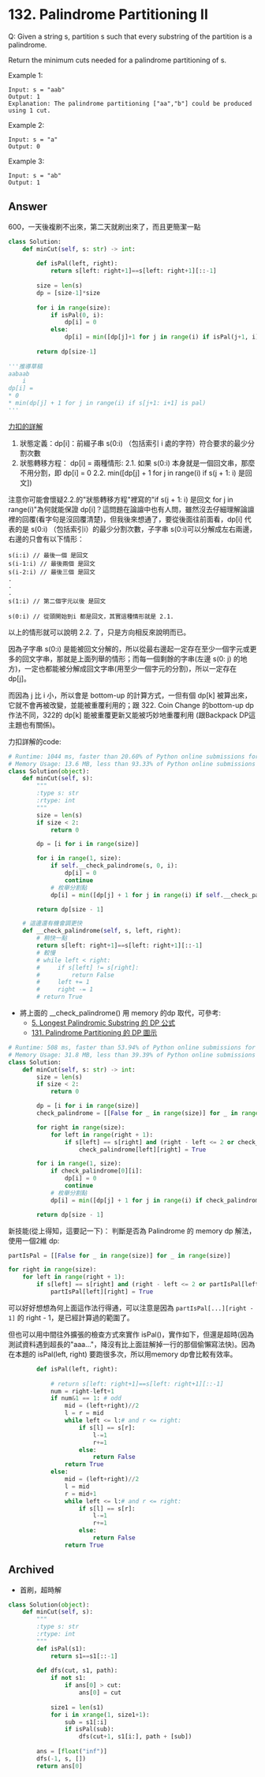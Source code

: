 # 132. Palindrome Partitioning II
Q: Given a string s, partition s such that every substring of the partition is a palindrome.

Return the minimum cuts needed for a palindrome partitioning of s.

Example 1:
```
Input: s = "aab"
Output: 1
Explanation: The palindrome partitioning ["aa","b"] could be produced using 1 cut.
```
Example 2:
```
Input: s = "a"
Output: 0
```
Example 3:
```
Input: s = "ab"
Output: 1
```
## Answer
600，一天後複刷不出來，第二天就刷出來了，而且更簡潔一點

```python
class Solution:
    def minCut(self, s: str) -> int:
        
        def isPal(left, right):
            return s[left: right+1]==s[left: right+1][::-1]
        
        size = len(s)
        dp = [size-1]*size
        
        for i in range(size):
            if isPal(0, i):
                dp[i] = 0
            else:
                dp[i] = min([dp[j]+1 for j in range(i) if isPal(j+1, i)])
                
        return dp[size-1]
        
'''推導草稿
aabaab
    i
dp[i] = 
* 0
* min(dp[j] + 1 for j in range(i) if s[j+1: i+1] is pal)
'''
```

[力扣的詳解](https://leetcode-cn.com/problems/palindrome-partitioning-ii/solution/dong-tai-gui-hua-by-liweiwei1419-2/)
1. 狀態定義：dp[i]：前綴子串 s(0:i) （包括索引 i 處的字符）符合要求的最少分割次數
2. 狀態轉移方程： dp[i] = 兩種情形:
    2.1. 如果 s(0:i) 本身就是一個回文串，那麼不用分割，即 dp[i] = 0
    2.2. min([dp[j] + 1 for j in range(i) if s(j + 1: i) 是回文])

注意你可能會懷疑2.2.的"狀態轉移方程"裡寫的"if s(j + 1: i) 是回文 for j in range(i)"為何就能保證 dp[i]？這問題在論譠中也有人問，雖然沒去仔細理解論譠裡的回覆(看字句是沒回覆清楚)，但我後來想通了，要從後面往前面看，dp[i] 代表的是 s(0:i) （包括索引i）的最少分割次數，子字串 s(0:i)可以分解成左右兩邊，右邊的只會有以下情形：
```
s(i:i) // 最後一個 是回文
s(i-1:i) // 最後兩個 是回文
s(i-2:i) // 最後三個 是回文
.
.
.
s(1:i) // 第二個字元以後 是回文

s(0:i) // 從頭開始到i 都是回文，其實這種情形就是 2.1.
```
以上的情形就可以說明 2.2. 了，只是方向相反來說明而已。

因為子字串 s(0:i) 是能被回文分解的，所以從最右邊起一定存在至少一個字元或更多的回文字串，那就是上面列舉的情形；而每一個剩餘的字串(左邊 s(0: j) 的地方)，一定也都能被分解成回文字串(用至少一個字元的分割)，所以一定存在 dp[j]。

而因為 j 比 i 小，所以會是 bottom-up 的計算方式，一但有個 dp[k] 被算出來，它就不會再被改變，並能被重覆利用的；跟 322. Coin Change 的bottom-up dp作法不同，322的 dp[k] 能被重覆更新又能被巧妙地重覆利用 (跟Backpack DP這主題也有關係)。

力扣詳解的code:
```python
# Runtime: 1044 ms, faster than 20.60% of Python online submissions for Palindrome Partitioning II.
# Memory Usage: 13.6 MB, less than 93.33% of Python online submissions for Palindrome Partitioning II.
class Solution(object):
    def minCut(self, s):
        """
        :type s: str
        :rtype: int
        """
        size = len(s)
        if size < 2:
            return 0

        dp = [i for i in range(size)]

        for i in range(1, size):
            if self.__check_palindrome(s, 0, i):
                dp[i] = 0
                continue
            # 枚舉分割點
            dp[i] = min([dp[j] + 1 for j in range(i) if self.__check_palindrome(s, j + 1, i)])

        return dp[size - 1]

    # 這邊還有機會調更快
    def __check_palindrome(self, s, left, right):
        # 稍快一點
        return s[left: right+1]==s[left: right+1][::-1]
        # 較慢
        # while left < right:
        #     if s[left] != s[right]:
        #         return False
        #     left += 1
        #     right -= 1
        # return True
```


* 將上面的 __check_palindrome() 用 memory 的dp 取代，可參考:
    * [5. Longest Palindromic Substring 的 DP 公式](https://leetcode.com/problems/longest-palindromic-substring/solution/)
    * [131. Palindrome Partitioning 的 DP 圖示](https://leetcode.com/problems/palindrome-partitioning/solution/)
    
```python
# Runtime: 508 ms, faster than 53.94% of Python online submissions for Palindrome Partitioning II.
# Memory Usage: 31.8 MB, less than 39.39% of Python online submissions for Palindrome Partitioning II.
class Solution:
    def minCut(self, s: str) -> int:
        size = len(s)
        if size < 2:
            return 0

        dp = [i for i in range(size)]
        check_palindrome = [[False for _ in range(size)] for _ in range(size)]

        for right in range(size):
            for left in range(right + 1):
                if s[left] == s[right] and (right - left <= 2 or check_palindrome[left + 1][right - 1]):
                    check_palindrome[left][right] = True

        for i in range(1, size):
            if check_palindrome[0][i]:
                dp[i] = 0
                continue
            # 枚舉分割點
            dp[i] = min([dp[j] + 1 for j in range(i) if check_palindrome[j + 1][i]])

        return dp[size - 1]
```

新技能(從上得知，這要記一下)：
判斷是否為 Palindrome 的 memory dp 解法，使用一個2維 dp:
```python
partIsPal = [[False for _ in range(size)] for _ in range(size)]

for right in range(size):
    for left in range(right + 1):
        if s[left] == s[right] and (right - left <= 2 or partIsPal[left + 1][right - 1]):
            partIsPal[left][right] = True
```
可以好好想想為何上面這作法行得通，可以注意是因為 `partIsPal[...][right - 1]` 的 right - 1，是已經計算過的範圍了。

但也可以用中間往外擴張的檢查方式來實作 isPal()，實作如下，但還是超時(因為測試資料遇到超長的"aaa..."，降沒有比上面註解掉一行的那個偷懶寫法快)。因為在本題的 isPal(left, right) 要跑很多次，所以用memory dp會比較有效率。
```python
        def isPal(left, right):
            
            # return s[left: right+1]==s[left: right+1][::-1]
            num = right-left+1
            if num&1 == 1: # odd
                mid = (left+right)//2
                l = r = mid
                while left <= l:# and r <= right:
                    if s[l] == s[r]:
                        l-=1
                        r+=1
                    else:
                        return False
                return True
            else:
                mid = (left+right)//2
                l = mid
                r = mid+1
                while left <= l:# and r <= right:
                    if s[l] == s[r]:
                        l-=1
                        r+=1
                    else:
                        return False
                return True
```


## Archived
* 首刷，超時解
```python
class Solution(object):
    def minCut(self, s):
        """
        :type s: str
        :rtype: int
        """
        def isPal(s1):
            return s1==s1[::-1]
        
        def dfs(cut, s1, path):
            if not s1:
                if ans[0] > cut:
                    ans[0] = cut
            
            size1 = len(s1)
            for i in xrange(1, size1+1):
                sub = s1[:i]
                if isPal(sub):
                    dfs(cut+1, s1[i:], path + [sub])
                  
        ans = [float("inf")]
        dfs(-1, s, [])
        return ans[0]
```
